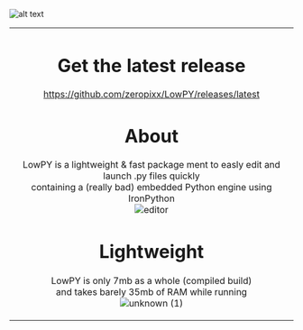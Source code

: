![alt text](https://github.com/zeropixx/LowPY/blob/main/github%20lowpy%20label%20thingy.png)
<table align="center"><tr><td align="center" width="9999">
  
# Get the latest release
https://github.com/zeropixx/LowPY/releases/latest<br />
  
# About
LowPY is a lightweight & fast package ment to easly edit and launch .py files quickly<br />
containing a (really bad) embedded Python engine using IronPython<br />
![editor](https://user-images.githubusercontent.com/89011403/170488950-a2e0390c-03e1-42f3-9157-8e19018429c3.gif)
  
# Lightweight
LowPY is only 7mb as a whole (compiled build)<br />
and takes barely 35mb of RAM while running<br />
![unknown (1)](https://user-images.githubusercontent.com/89011403/170501611-6305f7cd-e276-45ab-8f61-c88b3eaafaa3.png)
